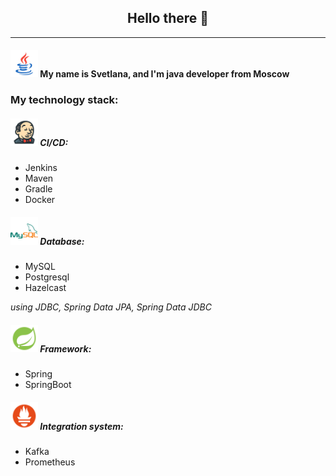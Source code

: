 <h2 align="center">
Hello there 👋
</h2>

---

<h4><img src="https://github.com/AdalizEentropy/AdalizEentropy/blob/main/icons/icons8-java.svg" width="44" height="44"></img> My name is Svetlana, and I'm java developer from Moscow</h4>

<h3>My technology stack:</h3>

<h5><img src="https://github.com/AdalizEentropy/AdalizEentropy/blob/main/icons/icons8-jenkins.svg" width="44" height="44"></img> CI/CD:</h5>

- Jenkins
- Maven
- Gradle
- Docker

<h5><img src="https://github.com/AdalizEentropy/AdalizEentropy/blob/main/icons/icons8-mysql.svg" width="44" height="44"></img> Database:</h5>

- MySQL
- Postgresql
- Hazelcast

_using JDBC, Spring Data JPA, Spring Data JDBC_

<h5><img src="https://github.com/AdalizEentropy/AdalizEentropy/blob/main/icons/icons8-spring-boot.svg" width="44" height="44"></img> Framework:</h5>

- Spring
- SpringBoot

<h5><img src="https://github.com/AdalizEentropy/AdalizEentropy/blob/main/icons/icons8-prometheus.svg" width="44" height="44"></img> Integration system:</h5>

- Kafka
- Prometheus

